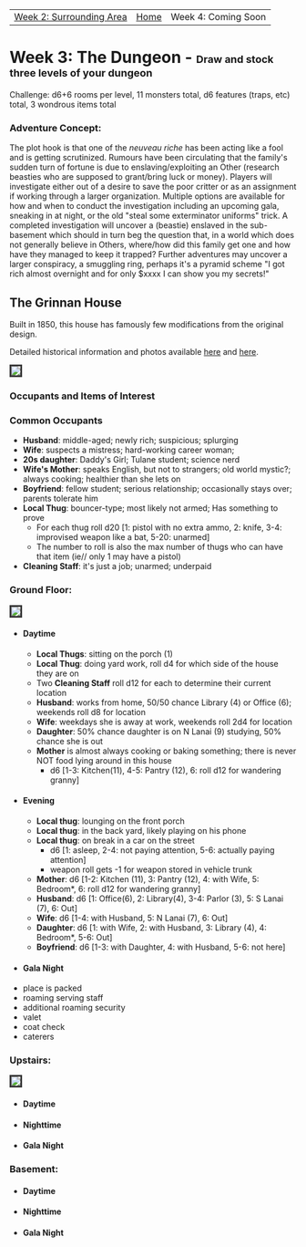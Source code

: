 <script src="{{site.assets}}/javascript/script.js"></script>

<div id="navbar" align="center">
  <table> 
    <tr>
      <td><a href="{{site.url}}/pages/week2.html">Week 2: Surrounding Area</a></td>
      <td><a href="{{site.url}}/index.html">Home</a></td> 
      <td>Week 4: Coming Soon</td>
    </tr>
  </table>
</div>

# Week 3: The Dungeon - <span style="font-size: large;">Draw and stock three levels of your dungeon</span>
Challenge: d6+6 rooms per level, 11 monsters total, d6 features (traps, etc) total, 3 wondrous items total

### Adventure Concept:
The plot hook is that one of the _neuveau riche_ has been acting like a fool and is getting scrutinized. Rumours have
been circulating that the family's sudden turn of fortune is due to enslaving/exploiting an Other (research beasties who
are supposed to grant/bring luck or money). Players will investigate either out of a desire to save the poor
critter or as an assignment if working through a larger organization.  Multiple options are available for how and
when to conduct the investigation including an upcoming gala, sneaking in at night, or the old "steal some
exterminator uniforms" trick. A completed investigation will uncover a (beastie) enslaved in the sub-basement which
should in turn beg the question that, in a world which does not generally believe in Others, where/how did this
family get one and how have they managed to keep it trapped?  Further adventures may uncover a larger conspiracy, a
smuggling ring, perhaps it's a pyramid scheme "I got rich almost overnight and for only $xxxx I can show you my
secrets!"

## The Grinnan House 
Built in 1850, this house has famously few modifications from the original design.

Detailed historical information and photos available 
[here](http://www.historic-structures.com/la/new_orleans/grinnan_house.php) and
 [here](https://www.loc.gov/resource/hhh.la0065.sheet).

<img src="{{site.assets}}/images/grinnan.jpg" style="border: 3px solid #373737;"/>

### Occupants and Items of Interest

### Common Occupants
 - **Husband**: middle-aged; newly rich; suspicious; splurging
 - **Wife**: suspects a mistress; hard-working career woman;
 - **20s daughter**: Daddy's Girl; Tulane student; science nerd
 - **Wife's Mother**: speaks English, but not to strangers; old world mystic?; always cooking; healthier than she lets on
 - **Boyfriend**: fellow student; serious relationship; occasionally stays over; parents tolerate him
 - **Local Thug**: bouncer-type; most likely not armed; Has something to prove
   - For each thug roll d20 [1: pistol with no extra ammo, 2: knife, 3-4: improvised weapon like a bat, 5-20: unarmed]
   - The number to roll is also the max number of thugs who can have that item (ie// only 1 may have a pistol)
 - **Cleaning Staff**: it's just a job; unarmed; underpaid
 
### Ground Floor:

<img src="{{site.assets}}/images/grinnan-ground.png" style="border: 3px solid #373737;"/>

 - #### Daytime
   - **Local Thugs**: sitting on the porch (1)
   - **Local Thug**: doing yard work, roll d4 for which side of the house they are on
   - Two **Cleaning Staff** roll d12 for each to determine their current location
   - **Husband**: works from home, 50/50 chance Library (4) or Office (6); weekends roll d8 for location
   - **Wife**: weekdays she is away at work, weekends roll 2d4 for location
   - **Daughter**: 50% chance daughter is on N Lanai (9) studying, 50% chance she is out
   - **Mother** is almost always cooking or baking something; there is never NOT food lying around in this house
     - d6 [1-3: Kitchen(11), 4-5: Pantry (12), 6: roll d12 for wandering granny]
 - #### Evening
   - **Local thug**: lounging on the front porch
   - **Local thug**: in the back yard, likely playing on his phone
   - **Local thug**: on break in a car on the street
     - d6 [1: asleep, 2-4: not paying attention, 5-6: actually paying attention]
     - weapon roll gets -1 for weapon stored in vehicle trunk 
   - **Mother**: d6 [1-2: Kitchen (11), 3: Pantry (12), 4: with Wife, 5: Bedroom*, 6: roll d12 for wandering granny]   
   - **Husband**: d6 [1: Office(6), 2: Library(4), 3-4: Parlor (3), 5: S Lanai (7), 6: Out] 
   - **Wife**: d6 [1-4: with Husband, 5: N Lanai (7), 6: Out]
   - **Daughter**:  d6 [1: with Wife, 2: with Husband, 3: Library (4), 4: Bedroom*, 5-6: Out] 
   - **Boyfriend**: d6 [1-3: with Daughter, 4: with Husband, 5-6: not here]
  - #### Gala Night
   - place is packed
   - roaming serving staff
   - additional roaming security
   - valet
   - coat check
   - caterers

### Upstairs:

<img src="{{site.assets}}/images/grinnan-upstairs.png" style="border: 3px solid #373737;"/>

 - #### Daytime
 - #### Nighttime
 - #### Gala Night

### Basement:
 - #### Daytime
 - #### Nighttime
 - #### Gala Night

